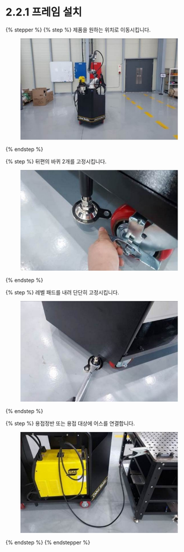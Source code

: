 # 2.2.1 프레임 설치

{% stepper %}
{% step %}
제품을 원하는 위치로 이동시킵니다.

<figure><img src="../../../jws/chapter2/section2.2/img/section2.2.1_1 (1).jpg" alt=""><figcaption></figcaption></figure>
{% endstep %}

{% step %}
뒤편의 바퀴 2개를 고정시킵니다.

<figure><img src="../../../jws/chapter2/section2.2/img/section2.2.1_2 (1).jpg" alt=""><figcaption></figcaption></figure>
{% endstep %}

{% step %}
레벨 패드를 내려 단단히 고정시킵니다.

<figure><img src="../../../jws/chapter2/section2.2/img/section2.2.1_3 (1).jpg" alt=""><figcaption></figcaption></figure>
{% endstep %}

{% step %}
용접정반 또는 용접 대상에 어스를 연결합니다.

<figure><img src="../../../jws/chapter2/section2.2/img/section2.2.1_4 (1).jpg" alt=""><figcaption></figcaption></figure>
{% endstep %}
{% endstepper %}
